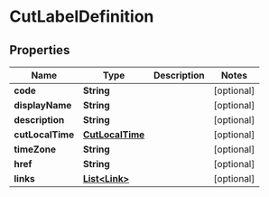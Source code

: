 

# CutLabelDefinition

## Properties

Name | Type | Description | Notes
------------ | ------------- | ------------- | -------------
**code** | **String** |  |  [optional]
**displayName** | **String** |  |  [optional]
**description** | **String** |  |  [optional]
**cutLocalTime** | [**CutLocalTime**](CutLocalTime.md) |  |  [optional]
**timeZone** | **String** |  |  [optional]
**href** | **String** |  |  [optional]
**links** | [**List&lt;Link&gt;**](Link.md) |  |  [optional]



